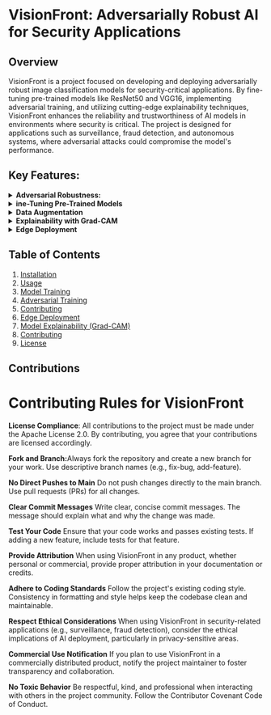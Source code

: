 # VisionFront: Adversarially Robust AI for Security Applications

## Overview
VisionFront is a project focused on developing and deploying adversarially robust image classification models for security-critical applications. By fine-tuning pre-trained models like ResNet50 and VGG16, implementing adversarial training, and utilizing cutting-edge explainability techniques, VisionFront enhances the reliability and trustworthiness of AI models in environments where security is critical. The project is designed for applications such as surveillance, fraud detection, and autonomous systems, where adversarial attacks could compromise the model's performance.

## Key Features:
<details>
 <summary><b>Adversarial Robustness: </b> 
  </summary>
Implementing adversarial training to ensure the model can resist adversarial attacks.
 </details>
 
<details>
  <summary>
    <b>ine-Tuning Pre-Trained Models</b>
  </summary>
  Fine-tuning popular models like ResNet50 and VGG16 on custom datasets to achieve high accuracy.
</details>

<details>
  <summary>
    <b>Data Augmentation</b>
  </summary>
  Augmenting training data with transformations like rotation, flipping, and zooming to improve model generalization.
</details>

<details>
  <summary>
    <b>Explainability with Grad-CAM</b>
  </summary>
  Visualizing and interpreting model predictions using Grad-CAM, increasing trust and transparency.
</details>

<details>
  <summary>
    <b>Edge Deployment</b>
  </summary>
  Compressing models into TensorFlow Lite format for efficient deployment on edge devices such as Raspberry Pi or IoT cameras.
</details>

## Table of Contents
1. [Installation](#Installation)
2. [Usage](#Usage)
3. [Model Training](#Model-Training)
4. [Adversarial Training](#Adversarial-Training)
5. [Contributing](#contributing)
6. [Edge Deployment](#Edge-Deployment)
7. [Model Explainability (Grad-CAM)](#Model-Explainability-(Grad-CAM))
8. [Contributing](#Contributions)
9. [License](#License)

## Contributions
# Contributing Rules for VisionFront
<b>License Compliance</b>: All contributions to the project must be made under the Apache License 2.0. By contributing, you agree that your contributions are licensed accordingly.

<b>Fork and Branch:</b>Always fork the repository and create a new branch for your work. Use descriptive branch names (e.g., fix-bug, add-feature).

<b>No Direct Pushes to Main</b> Do not push changes directly to the main branch. Use pull requests (PRs) for all changes.

<b>Clear Commit Messages</b> Write clear, concise commit messages. The message should explain what and why the change was made.

<b>Test Your Code</b> Ensure that your code works and passes existing tests. If adding a new feature, include tests for that feature.

<b>Provide Attribution</b> When using VisionFront in any product, whether personal or commercial, provide proper attribution in your documentation or credits.

<b>Adhere to Coding Standards</b> Follow the project's existing coding style. Consistency in formatting and style helps keep the codebase clean and maintainable.

<b>Respect Ethical Considerations</b> When using VisionFront in security-related applications (e.g., surveillance, fraud detection), consider the ethical implications of AI deployment, particularly in privacy-sensitive areas.

<b>Commercial Use Notification</b> If you plan to use VisionFront in a commercially distributed product, notify the project maintainer to foster transparency and collaboration.

<b>No Toxic Behavior</b> Be respectful, kind, and professional when interacting with others in the project community. Follow the Contributor Covenant Code of Conduct.


